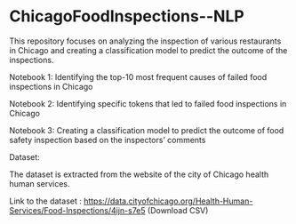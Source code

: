 # ChicagoFoodInspections--NLP
This repository focuses on analyzing the inspection of various restaurants in Chicago and creating a classification model to predict the outcome of the inspections.

Notebook 1: Identifying the top-10 most frequent causes of failed food inspections in Chicago

Notebook 2: Identifying specific tokens that led to failed food inspections in Chicago 

Notebook 3: Creating a classification model to predict the outcome of food safety inspection based on the inspectors’ comments

Dataset:  

The dataset is extracted from the website of the city of Chicago health human services. 

Link to the dataset : https://data.cityofchicago.org/Health-Human-Services/Food-Inspections/4ijn-s7e5 (Download CSV)

